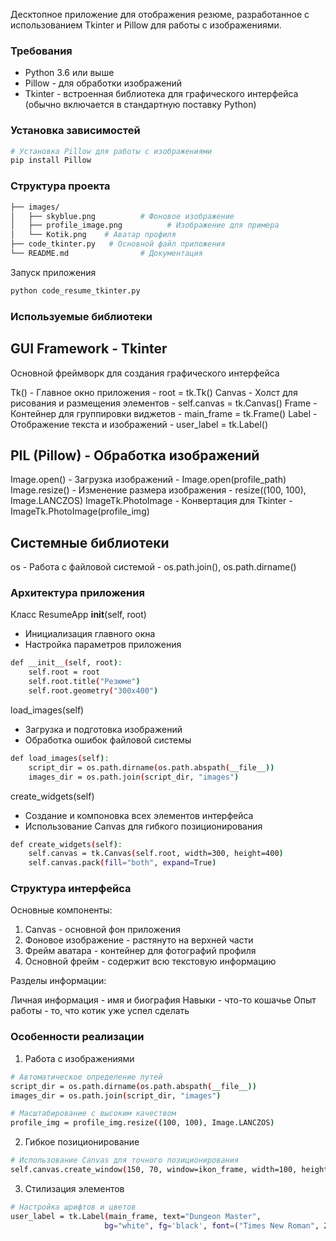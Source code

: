 Десктопное приложение для отображения резюме, разработанное с использованием Tkinter и Pillow для работы с изображениями.

### Требования
- Python 3.6 или выше
- Pillow - для обработки изображений
- Tkinter - встроенная библиотека для графического интерфейса (обычно включается в стандартную поставку Python)

### Установка зависимостей
```bash
# Установка Pillow для работы с изображениями
pip install Pillow
```

### Структура проекта
```bash
├── images/
│   ├── skyblue.png          # Фоновое изображение
│   ├── profile_image.png          # Изображение для примера
│   └── Kotik.png    # Аватар профиля
├── code_tkinter.py   # Основной файл приложения
└── README.md                # Документация
```
Запуск приложения
```bash
python code_resume_tkinter.py
```

### Используемые библиотеки
## GUI Framework - Tkinter
Основной фреймворк для создания графического интерфейса

Tk() - Главное окно приложения - root = tk.Tk()
Canvas - Холст для рисования и размещения элементов -	self.canvas = tk.Canvas()
Frame -	Контейнер для группировки виджетов - main_frame = tk.Frame()
Label -	Отображение текста и изображений	- user_label = tk.Label()

## PIL (Pillow) - Обработка изображений

Image.open() -	Загрузка изображений	- Image.open(profile_path)
Image.resize()	- Изменение размера изображения	- resize((100, 100), Image.LANCZOS)
ImageTk.PhotoImage	- Конвертация для Tkinter -	ImageTk.PhotoImage(profile_img)

## Системные библиотеки

os	- Работа с файловой системой -	os.path.join(), os.path.dirname()

### Архитектура приложения
Класс ResumeApp
__init__(self, root)

- Инициализация главного окна
- Настройка параметров приложения
```bash
def __init__(self, root):
    self.root = root
    self.root.title("Резюме")
    self.root.geometry("300x400")
```
load_images(self)

- Загрузка и подготовка изображений
- Обработка ошибок файловой системы
```bash
def load_images(self):
    script_dir = os.path.dirname(os.path.abspath(__file__))
    images_dir = os.path.join(script_dir, "images")
```
create_widgets(self)

- Создание и компоновка всех элементов интерфейса
- Использование Canvas для гибкого позиционирования
```bash
def create_widgets(self):
    self.canvas = tk.Canvas(self.root, width=300, height=400)
    self.canvas.pack(fill="both", expand=True)
```

### Структура интерфейса
Основные компоненты:

1. Canvas - основной фон приложения
2. Фоновое изображение - растянуто на верхней части
3. Фрейм аватара - контейнер для фотографий профиля
4. Основной фрейм - содержит всю текстовую информацию

Разделы информации:

Личная информация - имя и биография
Навыки - что-то кошачье
Опыт работы - то, что котик уже успел сделать

### Особенности реализации
1. Работа с изображениями
```bash
# Автоматическое определение путей
script_dir = os.path.dirname(os.path.abspath(__file__))
images_dir = os.path.join(script_dir, "images")

# Масштабирование с высоким качеством
profile_img = profile_img.resize((100, 100), Image.LANCZOS)
```
2. Гибкое позиционирование
```bash
# Использование Canvas для точного позиционирования
self.canvas.create_window(150, 70, window=ikon_frame, width=100, height=100)
```
3. Стилизация элементов
```bash
# Настройка шрифтов и цветов
user_label = tk.Label(main_frame, text="Dungeon Master", 
                     bg="white", fg='black', font=("Times New Roman", 20))
```
